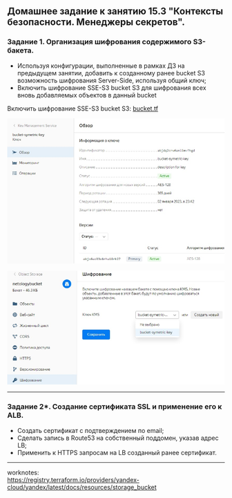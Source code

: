 ## Домашнее задание к занятию 15.3 "Контексты безопасности. Менеджеры секретов".


### Задание 1. Организация шифрования содержимого S3-бакета.

- Используя конфигурации, выполненные в рамках ДЗ на предыдущем занятии, добавить к созданному ранее bucket S3 возможность шифрования Server-Side, используя общий ключ;
- Включить шифрование SSE-S3 bucket S3 для шифрования всех вновь добавляемых объектов в данный bucket

Включить шифрование SSE-S3 bucket S3: [bucket.tf](https://github.com/murzinvit/15.3_security/blob/8010328e9f21eea04ad77677345cdc2397c427a3/yandex/bucket.tf) </br>

![](https://github.com/murzinvit/screen_1/blob/46408a3cdc9300befac3fa1e73f1befdde9fcf0c/YC_key.jpg) </br>

![](https://github.com/murzinvit/screen_1/blob/7e24e0e93f8907ff7301989f366136a942c519e5/YC_encrypts_bucket.jpg) </br>

---

### Задание 2*. Создание сертификата SSL и применение его к ALB.

- Создать сертификат с подтверждением по email;
- Сделать запись в Route53 на собственный поддомен, указав адрес LB;
- Применить к HTTPS запросам на LB созданный ранее сертификат.

---
worknotes: </br>
https://registry.terraform.io/providers/yandex-cloud/yandex/latest/docs/resources/storage_bucket </br>
